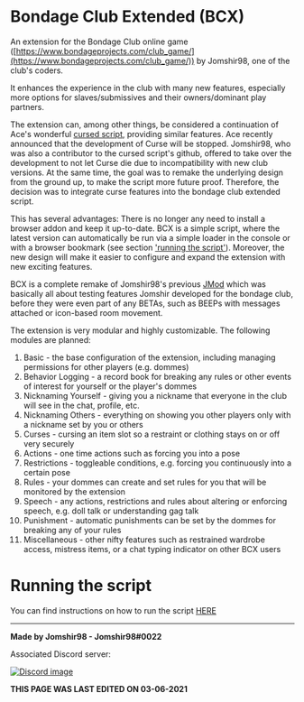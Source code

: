 # Bondage Club Extended (BCX)

An extension for the Bondage Club online game ([https://www.bondageprojects.com/club_game/](https://www.bondageprojects.com/club_game/)) by Jomshir98, one of the club's coders.

It enhances the experience in the club with many new features, especially more options for slaves/submissives and their owners/dominant play partners.

The extension can, among other things, be considered a continuation of Ace's wonderful [cursed script](https://github.com/ace-1331/ace12401-cursedscript), providing similar features. Ace recently announced that the development of Curse will be stopped. Jomshir98, who was also a contributor to the cursed script's github, offered to take over the development to not let Curse die due to incompatibility with new club versions. At the same time, the goal was to remake the underlying design from the ground up, to make the script more future proof. Therefore, the decision was to integrate curse features into the bondage club extended script.

This has several advantages: There is no longer any need to install a browser addon and keep it up-to-date. BCX is a simple script, where the latest version can automatically be run via a simple loader in the console or with a browser bookmark (see section ['running the script'](#running-the-script)). Moreover, the new design will make it easier to configure and expand the extension with new exciting features.

BCX is a complete remake of Jomshir98's previous [JMod](https://github.com/jomshir98/testing) which was basically all about testing features Jomshir developed for the bondage club, before they were even part of any BETAs, such as BEEPs with messages attached or icon-based room movement.

The extension is very modular and highly customizable. The following modules are planned:
1. Basic - the base configuration of the extension, including managing permissions for other players (e.g. dommes)
2. Behavior Logging - a record book for breaking any rules or other events of interest for yourself or the player's dommes
3. Nicknaming Yourself - giving you a nickname that everyone in the club will see in the chat, profile, etc.
4. Nicknaming Others - everything on showing you other players only with a nickname set by you or others
5. Curses - cursing an item slot so a restraint or clothing stays on or off very securely
6. Actions - one time actions such as forcing you into a pose
7. Restrictions - toggleable conditions, e.g. forcing you continuously into a certain pose
8. Rules - your dommes can create and set rules for you that will be monitored by the extension
9. Speech - any actions, restrictions and rules about altering or enforcing speech, e.g. doll talk or understanding gag talk
10. Punishment - automatic punishments can be set by the dommes for breaking any of your rules
11. Miscellaneous - other nifty features such as restrained wardrobe access, mistress items, or a chat typing indicator on other BCX users

# Running the script

You can find instructions on how to run the script [HERE](https://jomshir98.github.io/bondage-club-extended/)

-----------------------------------------------
**Made by Jomshir98 - Jomshir98#0022**

Associated Discord server:

[![Discord image](https://discordapp.com/api/guilds/842082194209112074/widget.png?style=banner1)](https://discord.gg/SHJMjEh9VH)

**THIS PAGE WAS LAST EDITED ON 03-06-2021**
